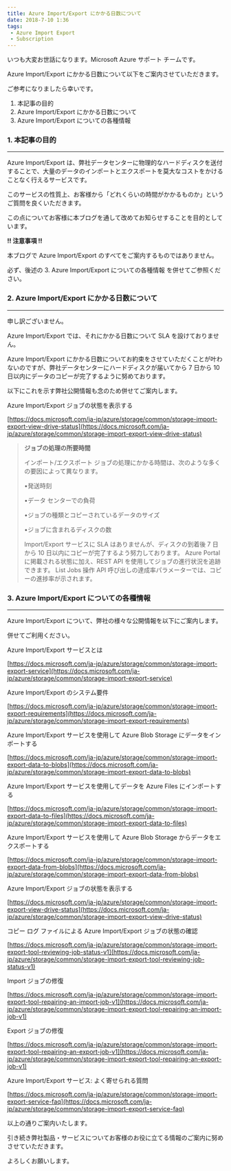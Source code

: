 ```yaml
---
title: Azure Import/Export にかかる日数について
date: 2018-7-10 1:36
tags:
 - Azure Import Export
 - Subscription
---
```

いつも大変お世話になります。Microsoft Azure サポート チームです。

Azure Import/Export にかかる日数について以下をご案内させていただきます。

ご参考になりましたら幸いです。

1.  本記事の目的
2.  Azure Import/Export にかかる日数について
3.  Azure Import/Export についての各種情報


### 1\. 本記事の目的

___

Azure Import/Export は、弊社データセンターに物理的なハードディスクを送付することで、大量のデータのインポートとエクスポートを莫大なコストをかけることなく行えるサービスです。

このサービスの性質上、お客様から「どれくらいの時間がかかるものか」というご質問を良くいただきます。

この点についてお客様に本ブログを通して改めてお知らせすることを目的としています。

**!! 注意事項 !!**

本ブログで Azure Import/Export のすべてをご案内するものではありません。

必ず、後述の 3. Azure Import/Export についての各種情報 を併せてご参照ください。

### 2\. Azure Import/Export にかかる日数について

___

申し訳ございません。

Azure Import/Export では、それにかかる日数について SLA を設けておりません。

Azure Import/Export にかかる日数についてお約束をさせていただくことが叶わないのですが、弊社データセンターにハードディスクが届いてから 7 日から 10 日以内にデータのコピーが完了するように努めております。

以下にこれを示す弊社公開情報も念のため併せてご案内します。

Azure Import/Export ジョブの状態を表示する

[https://docs.microsoft.com/ja-jp/azure/storage/common/storage-import-export-view-drive-status](https://docs.microsoft.com/ja-jp/azure/storage/common/storage-import-export-view-drive-status)

> **ジョブの処理の所要時間**
> 
> インポート/エクスポート ジョブの処理にかかる時間は、次のような多くの要因によって異なります。
> 
> •発送時刻
> 
> •データ センターでの負荷
> 
> •ジョブの種類とコピーされているデータのサイズ
> 
> •ジョブに含まれるディスクの数
> 
> Import/Export サービスに SLA はありませんが、ディスクの到着後 7 日から 10 日以内にコピーが完了するよう努力しております。 Azure Portal に掲載される状態に加え、REST API を使用してジョブの進行状況を追跡できます。 List Jobs 操作 API 呼び出しの達成率パラメーターでは、コピーの進捗率が示されます。

### 3\. Azure Import/Export についての各種情報

___

Azure Import/Export について、弊社の様々な公開情報を以下にご案内します。

併せてご利用ください。

Azure Import/Export サービスとは

[https://docs.microsoft.com/ja-jp/azure/storage/common/storage-import-export-service](https://docs.microsoft.com/ja-jp/azure/storage/common/storage-import-export-service)

Azure Import/Export のシステム要件

[https://docs.microsoft.com/ja-jp/azure/storage/common/storage-import-export-requirements](https://docs.microsoft.com/ja-jp/azure/storage/common/storage-import-export-requirements)

Azure Import/Export サービスを使用して Azure Blob Storage にデータをインポートする

[https://docs.microsoft.com/ja-jp/azure/storage/common/storage-import-export-data-to-blobs](https://docs.microsoft.com/ja-jp/azure/storage/common/storage-import-export-data-to-blobs)

Azure Import/Export サービスを使用してデータを Azure Files にインポートする

[https://docs.microsoft.com/ja-jp/azure/storage/common/storage-import-export-data-to-files](https://docs.microsoft.com/ja-jp/azure/storage/common/storage-import-export-data-to-files)

Azure Import/Export サービスを使用して Azure Blob Storage からデータをエクスポートする

[https://docs.microsoft.com/ja-jp/azure/storage/common/storage-import-export-data-from-blobs](https://docs.microsoft.com/ja-jp/azure/storage/common/storage-import-export-data-from-blobs)

Azure Import/Export ジョブの状態を表示する

[https://docs.microsoft.com/ja-jp/azure/storage/common/storage-import-export-view-drive-status](https://docs.microsoft.com/ja-jp/azure/storage/common/storage-import-export-view-drive-status)

コピー ログ ファイルによる Azure Import/Export ジョブの状態の確認

[https://docs.microsoft.com/ja-jp/azure/storage/common/storage-import-export-tool-reviewing-job-status-v1](https://docs.microsoft.com/ja-jp/azure/storage/common/storage-import-export-tool-reviewing-job-status-v1)

Import ジョブの修復

[https://docs.microsoft.com/ja-jp/azure/storage/common/storage-import-export-tool-repairing-an-import-job-v1](https://docs.microsoft.com/ja-jp/azure/storage/common/storage-import-export-tool-repairing-an-import-job-v1)

Export ジョブの修復

[https://docs.microsoft.com/ja-jp/azure/storage/common/storage-import-export-tool-repairing-an-export-job-v1](https://docs.microsoft.com/ja-jp/azure/storage/common/storage-import-export-tool-repairing-an-export-job-v1)

Azure Import/Export サービス: よく寄せられる質問

[https://docs.microsoft.com/ja-jp/azure/storage/common/storage-import-export-service-faq](https://docs.microsoft.com/ja-jp/azure/storage/common/storage-import-export-service-faq)

以上の通りご案内いたします。

引き続き弊社製品・サービスについてお客様のお役に立てる情報のご案内に努めさせていただきます。

よろしくお願いします。